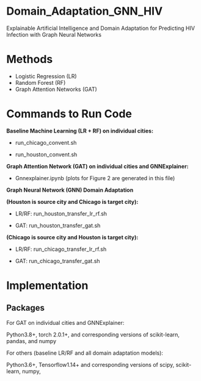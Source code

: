 # Domain_Adaptation_GNN_HIV
Explainable Artificial Intelligence and Domain Adaptation for Predicting HIV Infection with Graph Neural Networks

# Methods
* Logistic Regression (LR)
* Random Forest (RF)
* Graph Attention Networks (GAT)

# Commands to Run Code

**Baseline Machine Learning (LR + RF) on individual cities:**

* run_chicago_convent.sh

* run_houston_convent.sh




**Graph Attention Network (GAT) on individual cities and GNNExplainer:**

* Gnnexplainer.ipynb (plots for Figure 2 are generated in this file)




**Graph Neural Network (GNN) Domain Adaptation** 

  **(Houston is source city and Chicago is target city):**

   * LR/RF: run_houston_transfer_lr_rf.sh

   * GAT: run_houston_transfer_gat.sh

  **(Chicago is source city and Houston is target city):**

   * LR/RF: run_chicago_transfer_lr_rf.sh

   * GAT: run_chicago_transfer_gat.sh

# Implementation

## Packages

For GAT on individual cities and GNNExplainer:

Python3.8+, torch 2.0.1+, and corresponding versions of scikit-learn, pandas, and numpy

For others (baseline LR/RF and all domain adaptation models):

Python3.6+, Tensorflow1.14+ and corresponding versions of scipy, scikit-learn, numpy,


